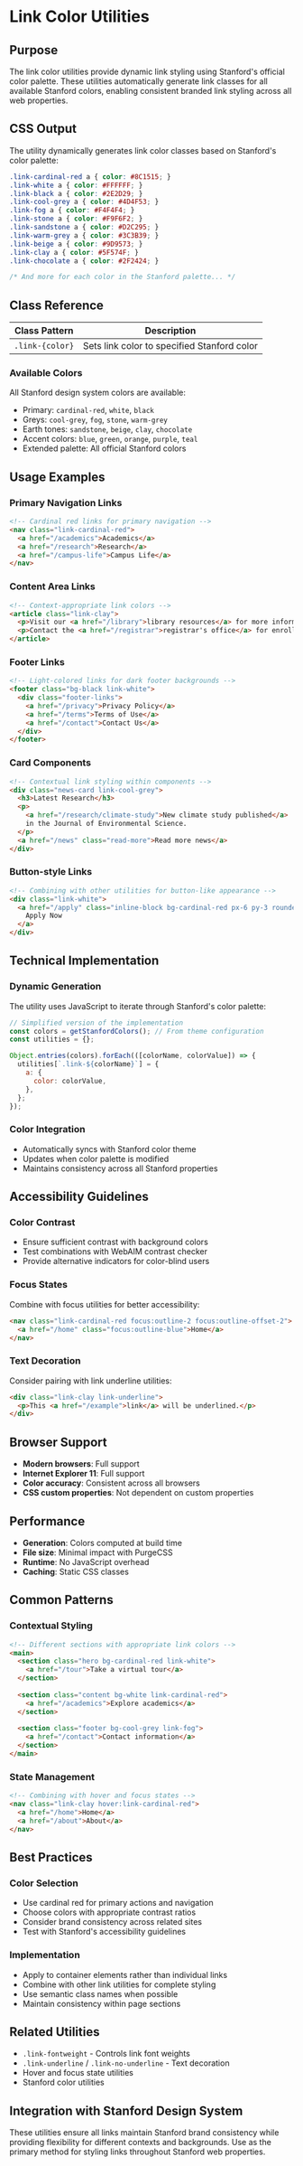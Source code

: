 # Link Color Utilities

## Purpose
The link color utilities provide dynamic link styling using Stanford's official color palette. These utilities automatically generate link classes for all available Stanford colors, enabling consistent branded link styling across all web properties.

## CSS Output

The utility dynamically generates link color classes based on Stanford's color palette:

```css
.link-cardinal-red a { color: #8C1515; }
.link-white a { color: #FFFFFF; }
.link-black a { color: #2E2D29; }
.link-cool-grey a { color: #4D4F53; }
.link-fog a { color: #F4F4F4; }
.link-stone a { color: #F9F6F2; }
.link-sandstone a { color: #D2C295; }
.link-warm-grey a { color: #3C3B39; }
.link-beige a { color: #9D9573; }
.link-clay a { color: #5F574F; }
.link-chocolate a { color: #2F2424; }

/* And more for each color in the Stanford palette... */
```

## Class Reference

| Class Pattern | Description |
|---------------|-------------|
| `.link-{color}` | Sets link color to specified Stanford color |

### Available Colors
All Stanford design system colors are available:
- Primary: `cardinal-red`, `white`, `black`
- Greys: `cool-grey`, `fog`, `stone`, `warm-grey`
- Earth tones: `sandstone`, `beige`, `clay`, `chocolate`
- Accent colors: `blue`, `green`, `orange`, `purple`, `teal`
- Extended palette: All official Stanford colors

## Usage Examples

### Primary Navigation Links
```html
<!-- Cardinal red links for primary navigation -->
<nav class="link-cardinal-red">
  <a href="/academics">Academics</a>
  <a href="/research">Research</a>
  <a href="/campus-life">Campus Life</a>
</nav>
```

### Content Area Links
```html
<!-- Context-appropriate link colors -->
<article class="link-clay">
  <p>Visit our <a href="/library">library resources</a> for more information.</p>
  <p>Contact the <a href="/registrar">registrar's office</a> for enrollment details.</p>
</article>
```

### Footer Links
```html
<!-- Light-colored links for dark footer backgrounds -->
<footer class="bg-black link-white">
  <div class="footer-links">
    <a href="/privacy">Privacy Policy</a>
    <a href="/terms">Terms of Use</a>
    <a href="/contact">Contact Us</a>
  </div>
</footer>
```

### Card Components
```html
<!-- Contextual link styling within components -->
<div class="news-card link-cool-grey">
  <h3>Latest Research</h3>
  <p>
    <a href="/research/climate-study">New climate study published</a>
    in the Journal of Environmental Science.
  </p>
  <a href="/news" class="read-more">Read more news</a>
</div>
```

### Button-style Links
```html
<!-- Combining with other utilities for button-like appearance -->
<div class="link-white">
  <a href="/apply" class="inline-block bg-cardinal-red px-6 py-3 rounded">
    Apply Now
  </a>
</div>
```

## Technical Implementation

### Dynamic Generation
The utility uses JavaScript to iterate through Stanford's color palette:

```javascript
// Simplified version of the implementation
const colors = getStanfordColors(); // From theme configuration
const utilities = {};

Object.entries(colors).forEach(([colorName, colorValue]) => {
  utilities[`.link-${colorName}`] = {
    a: {
      color: colorValue,
    },
  };
});
```

### Color Integration
- Automatically syncs with Stanford color theme
- Updates when color palette is modified
- Maintains consistency across all Stanford properties

## Accessibility Guidelines

### Color Contrast
- Ensure sufficient contrast with background colors
- Test combinations with WebAIM contrast checker
- Provide alternative indicators for color-blind users

### Focus States
Combine with focus utilities for better accessibility:

```html
<nav class="link-cardinal-red focus:outline-2 focus:outline-offset-2">
  <a href="/home" class="focus:outline-blue">Home</a>
</nav>
```

### Text Decoration
Consider pairing with link underline utilities:

```html
<div class="link-clay link-underline">
  <p>This <a href="/example">link</a> will be underlined.</p>
</div>
```

## Browser Support
- **Modern browsers**: Full support
- **Internet Explorer 11**: Full support
- **Color accuracy**: Consistent across all browsers
- **CSS custom properties**: Not dependent on custom properties

## Performance
- **Generation**: Colors computed at build time
- **File size**: Minimal impact with PurgeCSS
- **Runtime**: No JavaScript overhead
- **Caching**: Static CSS classes

## Common Patterns

### Contextual Styling
```html
<!-- Different sections with appropriate link colors -->
<main>
  <section class="hero bg-cardinal-red link-white">
    <a href="/tour">Take a virtual tour</a>
  </section>
  
  <section class="content bg-white link-cardinal-red">
    <a href="/academics">Explore academics</a>
  </section>
  
  <section class="footer bg-cool-grey link-fog">
    <a href="/contact">Contact information</a>
  </section>
</main>
```

### State Management
```html
<!-- Combining with hover and focus states -->
<nav class="link-clay hover:link-cardinal-red">
  <a href="/home">Home</a>
  <a href="/about">About</a>
</nav>
```

## Best Practices

### Color Selection
- Use cardinal red for primary actions and navigation
- Choose colors with appropriate contrast ratios
- Consider brand consistency across related sites
- Test with Stanford's accessibility guidelines

### Implementation
- Apply to container elements rather than individual links
- Combine with other link utilities for complete styling
- Use semantic class names when possible
- Maintain consistency within page sections

## Related Utilities
- `.link-fontweight` - Controls link font weights
- `.link-underline` / `.link-no-underline` - Text decoration
- Hover and focus state utilities
- Stanford color utilities

## Integration with Stanford Design System
These utilities ensure all links maintain Stanford brand consistency while providing flexibility for different contexts and backgrounds. Use as the primary method for styling links throughout Stanford web properties.
